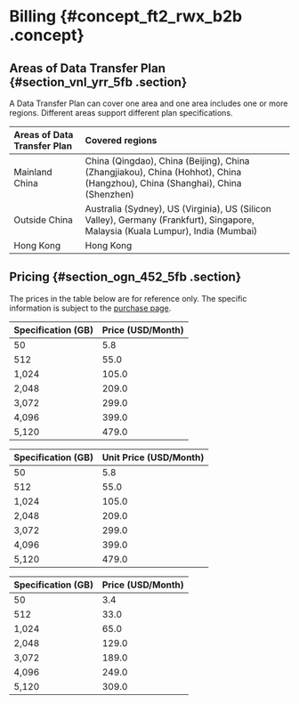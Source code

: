 # Billing {#concept_ft2_rwx_b2b .concept}

## Areas of Data Transfer Plan {#section_vnl_yrr_5fb .section}

A Data Transfer Plan can cover one area and one area includes one or more regions. Different areas support different plan specifications.

|Areas of Data Transfer Plan|Covered regions|
|:--------------------------|:--------------|
|Mainland China|China \(Qingdao\), China \(Beijing\), China \(Zhangjiakou\), China \(Hohhot\), China \(Hangzhou\), China \(Shanghai\), China \(Shenzhen\)|
|Outside China|Australia \(Sydney\), US \(Virginia\), US \(Silicon Valley\), Germany \(Frankfurt\), Singapore, Malaysia \(Kuala Lumpur\), India \(Mumbai\)|
|Hong Kong|Hong Kong|

## Pricing {#section_ogn_452_5fb .section}

The prices in the table below are for reference only. The specific information is subject to the [purchase page](https://common-buy.aliyun.com/?&commodityCode=flowbag#/buy).

|Specification \(GB\)|Price \(USD/Month\)|
|:-------------------|:------------------|
|50|5.8|
|512|55.0|
|1,024|105.0|
|2,048|209.0|
|3,072|299.0|
|4,096|399.0|
|5,120|479.0|

|Specification \(GB\)|Unit Price \(USD/Month\)|
|:-------------------|:-----------------------|
|50|5.8|
|512|55.0|
|1,024|105.0|
|2,048|209.0|
|3,072|299.0|
|4,096|399.0|
|5,120|479.0|

|Specification \(GB\)|Price \(USD/Month\)|
|:-------------------|:------------------|
|50|3.4|
|512|33.0|
|1,024|65.0|
|2,048|129.0|
|3,072|189.0|
|4,096|249.0|
|5,120|309.0|

